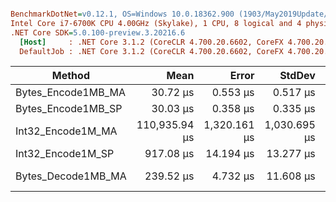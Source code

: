 ``` ini

BenchmarkDotNet=v0.12.1, OS=Windows 10.0.18362.900 (1903/May2019Update/19H1)
Intel Core i7-6700K CPU 4.00GHz (Skylake), 1 CPU, 8 logical and 4 physical cores
.NET Core SDK=5.0.100-preview.3.20216.6
  [Host]     : .NET Core 3.1.2 (CoreCLR 4.700.20.6602, CoreFX 4.700.20.6702), X64 RyuJIT
  DefaultJob : .NET Core 3.1.2 (CoreCLR 4.700.20.6602, CoreFX 4.700.20.6702), X64 RyuJIT


```
|             Method |          Mean |        Error |       StdDev |      Gen 0 |   Gen 1 |   Gen 2 |  Allocated |
|------------------- |--------------:|-------------:|-------------:|-----------:|--------:|--------:|-----------:|
| Bytes_Encode1MB_MA |      30.72 μs |     0.553 μs |     0.517 μs |          - |       - |       - |          - |
| Bytes_Encode1MB_SP |      30.03 μs |     0.358 μs |     0.335 μs |          - |       - |       - |          - |
|  Int32_Encode1M_MA | 110,935.94 μs | 1,320.161 μs | 1,030.695 μs | 12000.0000 |       - |       - | 50331874 B |
|  Int32_Encode1M_SP |     917.08 μs |    14.194 μs |    13.277 μs |          - |       - |       - |          - |
| Bytes_Decode1MB_MA |     239.52 μs |     4.732 μs |    11.608 μs |    20.0195 | 20.0195 | 20.0195 |  1048600 B |
